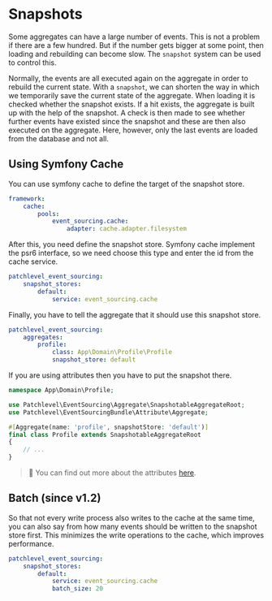 # Snapshots

Some aggregates can have a large number of events.
This is not a problem if there are a few hundred.
But if the number gets bigger at some point, then loading and rebuilding can become slow.
The `snapshot` system can be used to control this.

Normally, the events are all executed again on the aggregate in order to rebuild the current state.
With a `snapshot`, we can shorten the way in which we temporarily save the current state of the aggregate.
When loading it is checked whether the snapshot exists.
If a hit exists, the aggregate is built up with the help of the snapshot.
A check is then made to see whether further events have existed since the snapshot
and these are then also executed on the aggregate.
Here, however, only the last events are loaded from the database and not all.

## Using Symfony Cache

You can use symfony cache to define the target of the snapshot store.

```yaml
framework:
    cache:
        pools:
            event_sourcing.cache:
                adapter: cache.adapter.filesystem
```

After this, you need define the snapshot store. 
Symfony cache implement the psr6 interface, so we need choose this type
and enter the id from the cache service.

```yaml
patchlevel_event_sourcing:
    snapshot_stores:
        default:
            service: event_sourcing.cache
```

Finally, you have to tell the aggregate that it should use this snapshot store.

```yaml
patchlevel_event_sourcing:
    aggregates:
        profile:
            class: App\Domain\Profile\Profile
            snapshot_store: default
```

If you are using attributes then you have to put the snapshot there.

```php
namespace App\Domain\Profile;

use Patchlevel\EventSourcing\Aggregate\SnapshotableAggregateRoot;
use Patchlevel\EventSourcingBundle\Attribute\Aggregate;

#[Aggregate(name: 'profile', snapshotStore: 'default')]
final class Profile extends SnapshotableAggregateRoot
{
    // ...
}
```

> :book: You can find out more about the attributes [here](aggregate.md).

## Batch (since v1.2)

So that not every write process also writes to the cache at the same time, 
you can also say from how many events should be written to the snapshot store first. 
This minimizes the write operations to the cache, which improves performance.

```yaml
patchlevel_event_sourcing:
    snapshot_stores:
        default:
            service: event_sourcing.cache
            batch_size: 20
```